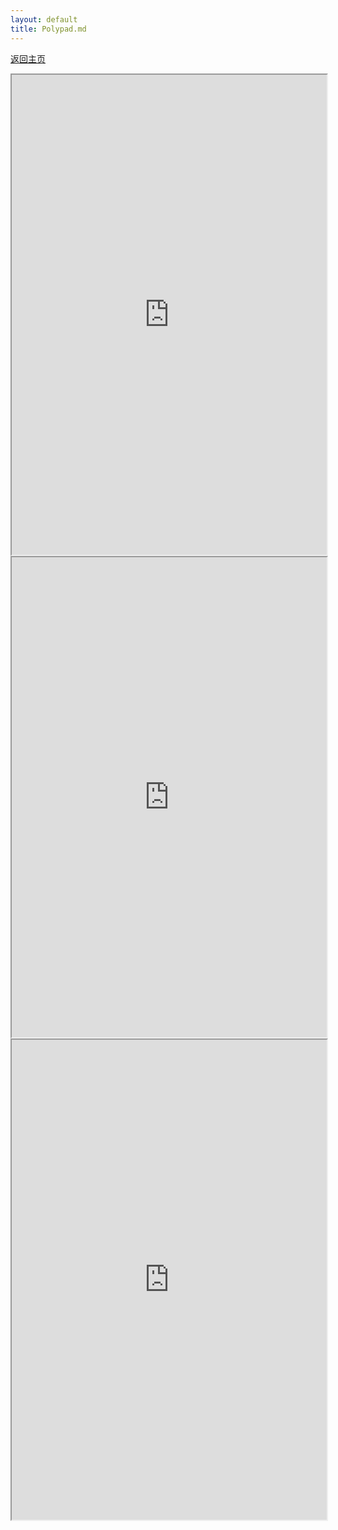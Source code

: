 ```yaml
---
layout: default
title: Polypad.md
---
```


[返回主页](index.html)

<iframe width="1024" height="768" style="max-width:100%" src="https://cn.mathigon.org/polypad/ItctqoeCo3WUgg" frameorder="0" allowfullscreen></iframe>


<iframe width="1024" height="768" style="max-width:100%" src="https://mathigon.org/polypad/embed/dieubXdeN2QzcQ?sidebar=hidden&toobar=hidden&settings=undo,zoom&copy=no&delete=no&rotate=no" frameorder="0" allowfullscreen></iframe>



<iframe width="1024" height="768" style="max-width:100%" src="https://mathigon.org/polypad/embed/dieubXdeN2QzcQ?sidebar=hidden&toobar=hidden&settings=hidden&copy=no&delete=no&rotate=no" frameorder="0" allowfullscreen></iframe>

